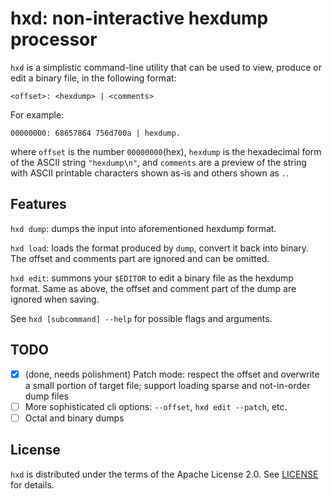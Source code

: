 # hxd: non-interactive hexdump processor

`hxd` is a simplistic command-line utility that can be used to view, produce or
edit a binary file, in the following format:
```
<offset>: <hexdump> | <comments>
```

For example:
```
00000000: 68657864 756d700a | hexdump.
```
where `offset` is the number `00000000`(hex), `hexdump` is the hexadecimal form
of the ASCII string `"hexdump\n"`, and `comments` are a preview of the string
with ASCII printable characters shown as-is and others shown as `.`.

## Features

`hxd dump`: dumps the input into aforementioned hexdump format.

`hxd load`: loads the format produced by `dump`, convert it back into binary.
The offset and comments part are ignored and can be omitted.

`hxd edit`: summons your `$EDITOR` to edit a binary file as the hexdump format.
Same as above, the offset and comment part of the dump are ignored when saving.

See `hxd [subcommand] --help` for possible flags and arguments.

## TODO

- [x] (done, needs polishment) Patch mode: respect the offset and overwrite a small portion of target
  file; support loading sparse and not-in-order dump files
- [ ] More sophisticated cli options: `--offset`, `hxd edit --patch`, etc.
- [ ] Octal and binary dumps

## License

`hxd` is distributed under the terms of the Apache License 2.0. See
[LICENSE](LICENSE) for details.
